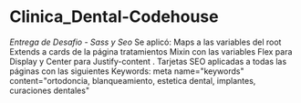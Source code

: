 # Clinica_Dental-Codehouse
_Entrega de Desafio - Sass y Seo_
Se aplicó:
Maps a las variables del root
Extends a cards de la página tratamientos
Mixin con las variables Flex para Display y Center para Justify-content .
Tarjetas SEO aplicadas a todas las páginas con las siguientes Keywords: 
meta name="keywords" content="ortodoncia, blanqueamiento, estetica dental, implantes, curaciones dentales"



